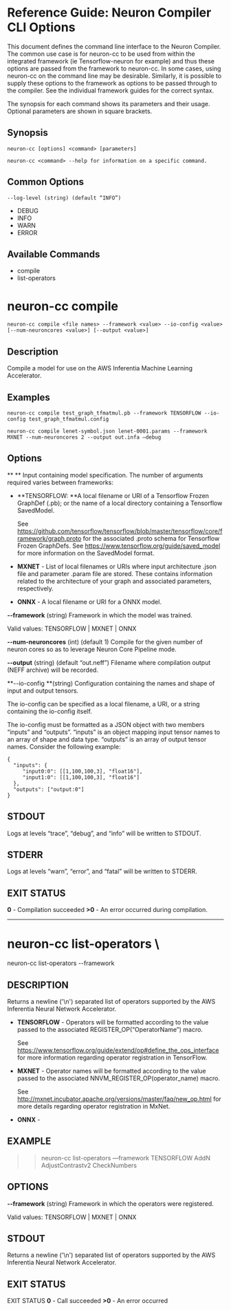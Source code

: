 # Reference Guide: Neuron Compiler CLI Options

This document defines the command line interface to the Neuron Compiler. The common use case is for 
neuron-cc to be used from within the integrated framework (ie Tensorflow-neuron for example) and thus 
these options are passed from the framework to neuron-cc. In some cases, using neuron-cc on the 
command line may be desirable. Similarly, it is possible to supply these options to the framework as 
options to be passed through to the compiler. See the individual framework guides for the correct syntax.

The synopsis for each command shows its parameters and their usage. Optional parameters are shown in square brackets.


## Synopsis

```
neuron-cc [options] <command> [parameters] 
```

```
neuron-cc <command> --help for information on a specific command. 
```

## Common Options

```
--log-level (string) (default “INFO”) 
``` 

* DEBUG
* INFO
* WARN
* ERROR

## Available Commands

* compile
* list-operators


# neuron-cc compile

```
neuron-cc compile <file names> --framework <value> --io-config <value> [--num-neuroncores <value>] [--output <value>]
```

## Description

Compile a model for use on the AWS Inferentia Machine Learning Accelerator.

## Examples

```
neuron-cc compile test_graph_tfmatmul.pb --framework TENSORFLOW --io-config test_graph_tfmatmul.config
```

```
neuron-cc compile lenet-symbol.json lenet-0001.params --framework MXNET --num-neuroncores 2 --output out.infa —debug
```

## Options

** <file names> **
Input containing model specification. The number of arguments required varies between frameworks:


* **TENSORFLOW: **A local filename or URI of a Tensorflow Frozen GraphDef (.pb); or the name of a local directory containing a Tensorflow SavedModel.
    
    See https://github.com/tensorflow/tensorflow/blob/master/tensorflow/core/framework/graph.proto for the associated .proto schema for Tensorflow Frozen GraphDefs. See https://www.tensorflow.org/guide/saved_model for more information on the SavedModel format.
* **MXNET** - List of local filenames or URIs where input architecture .json file and parameter .param file are stored. These contains information related to the architecture of your graph and associated parameters, respectively.
* **ONNX** - A local filename or URI for a ONNX model.

**--framework** (string)
Framework in which the model was trained. 

Valid values: TENSORFLOW | MXNET | ONNX

**--num-neuroncores** (int) (default 1)
Compile for the given number of neuron cores so as to leverage Neuron Core Pipeline mode.

**--output** (string) (default “out.neff”)
Filename where compilation output (NEFF archive) will be recorded.

**--io-config **(string) 
Configuration containing the names and shape of input and output tensors.

The io-config can be specified as a local filename, a URI, or a string containing the io-config itself.

The io-config must be formatted as a JSON object with two members “inputs” and “outputs”. “inputs” is an object mapping input tensor names to an array of shape and data type. “outputs” is an array of output tensor names. Consider the following example:


```
{
  "inputs": {
     "input0:0": [[1,100,100,3], "float16"],
     "input1:0": [[1,100,100,3], "float16"]
  },
  "outputs": ["output:0"]
}
```

## STDOUT

Logs at levels “trace”, “debug”, and “info” will be written to STDOUT.

## STDERR

Logs at levels “warn”, “error”, and “fatal” will be written to STDERR.

## EXIT STATUS

**0** - Compilation succeeded
**>0** - An error occurred during compilation.
* * *

# neuron-cc list-operators \

neuron-cc list-operators --framework <value>

## DESCRIPTION

Returns a newline ('\n') separated list of operators supported by the AWS Inferentia Neural Network Accelerator.


* **TENSORFLOW** - Operators will be formatted according to the value passed to the associated REGISTER_OP(“OperatorName”) macro. 
    
    See https://www.tensorflow.org/guide/extend/op#define_the_ops_interface for more information regarding operator registration in TensorFlow.
    
* **MXNET** - Operator names will be formatted according to the value passed to the associated NNVM_REGISTER_OP(operator_name) macro. 
    
    See http://mxnet.incubator.apache.org/versions/master/faq/new_op.html for more details regarding operator registration in MxNet.
* **ONNX** - 

## EXAMPLE

>> neuron-cc list-operators —framework TENSORFLOW
AddN
AdjustContrastv2
CheckNumbers

## OPTIONS

**--framework** (string)
Framework in which the operators were registered.  

Valid values: TENSORFLOW | MXNET | ONNX

## STDOUT

Returns a newline ('\n') separated list of operators supported by the AWS Inferentia Neural Network Accelerator.

## EXIT STATUS

EXIT STATUS
**0** - Call succeeded
**>0** - An error occurred


